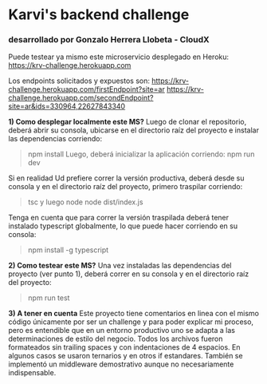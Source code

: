 # Karvi's backend challenge
### desarrollado por Gonzalo Herrera Llobeta - CloudX

Puede testear ya mismo este microservicio desplegado en Heroku:
https://krv-challenge.herokuapp.com

Los endpoints solicitados y expuestos son:
https://krv-challenge.herokuapp.com/firstEndpoint?site=ar
https://krv-challenge.herokuapp.com/secondEndpoint?site=ar&ids=330964,22627843340

**1) Como desplegar localmente este MS?**
Luego de clonar el repositorio, deberá abrir su consola, ubicarse en el directorio raíz del proyecto e instalar las dependencias corriendo: 
> npm install
Luego, deberá inicializar la aplicación corriendo:
> npm run dev

Si en realidad Ud prefiere correr la versión productiva, deberá desde su consola y en el directorio raíz del proyecto, primero traspilar corriendo:
> tsc
y luego
> node node dist/index.js

Tenga en cuenta que para correr la versión traspilada deberá tener instalado typescript globalmente, lo que puede hacer corriendo en su consola:
> npm install -g typescript 

**2) Como testear este MS?**
Una vez instaladas las dependencias del proyecto (ver punto 1), deberá correr en su consola y en el directorio raíz del proyecto:
> npm run test

**3) A tener en cuenta**
Este proyecto tiene comentarios en linea con el mismo código únicamente por ser un challenge y para poder explicar mi proceso, pero es entendible que en un entorno productivo uno se adapta a las determinaciones de estilo del negocio.
Todos los archivos fueron formateados sin trailing spaces y con indentaciones de 4 espacios.
En algunos casos se usaron ternarios y en otros if estandares.
También se implementó un middleware demostrativo aunque no necesariamente indispensable.
